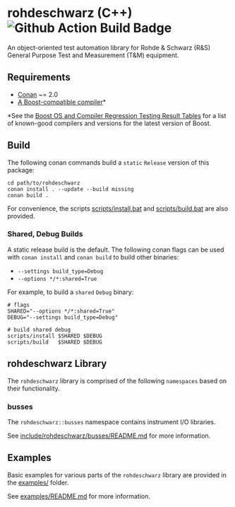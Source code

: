 # rohdeschwarz (C++) ![Github Action Build Badge](https://github.com/Terrabits/rohdeschwarz-cpp/actions/workflows/build.yml/badge.svg)


An object-oriented test automation library for Rohde & Schwarz (R&S) General Purpose Test and Measurement (T&M) equipment.

## Requirements

-   [Conan](https://conan.io) ~= 2.0
-   [A Boost-compatible compiler](https://www.boost.org/development/tests/develop/developer/summary.html)\*

\*See the [Boost OS and Compiler Regression Testing Result Tables](https://www.boost.org/development/tests/develop/developer/summary.html) for a list of known-good compilers and versions for the latest version of Boost.

## Build

The following conan commands build a `static` `Release` version of this package:

```shell
cd path/to/rohdeschwarz
conan install . --update --build missing
conan build .
```

For convenience, the scripts [scripts/install](scripts/install)[.bat](scripts/install.bat) and [scripts/build](scripts/build)[.bat](scripts/build.bat) are also provided.

### Shared, Debug Builds

A static release build is the default. The following conan flags can be used with `conan install` and `conan build` to build other binaries:

-   `--settings build_type=Debug`
-   `--options */*:shared=True`

For example, to build a `shared` `Debug` binary:


```shell
# flags
SHARED="--options */*:shared=True"
DEBUG="--settings build_type=Debug"

# build shared debug
scripts/install $SHARED $DEBUG
scripts/build   $SHARED $DEBUG
```

## rohdeschwarz Library

The `rohdeschwarz` library is comprised of the following `namespaces` based on their functionality.

### busses

The `rohdeschwarz::busses` namespace contains instrument I/O libraries.

See [include/rohdeschwarz/busses/README.md](include/rohdeschwarz/busses/README.md) for more information.

## Examples

Basic examples for various parts of the `rohdeschwarz` library are provided in the [examples/](examples/) folder.

See [examples/README.md](examples/README.md) for more information.
